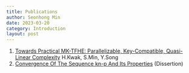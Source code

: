 ```yaml
---
title: Publications
author: Seonhong Min
date: 2023-03-20
category: Introduction
layout: post
---
```


1. [Towards Practical MK-TFHE: Parallelizable, Key-Compatible, Quasi-Linear Complexity] H.Kwak, S.Min, Y.Song
2. [Convergence Of The Sequence kn-p And Its Properties] (Dissertion)


[Convergence Of The Sequence kn-p And Its Properties]: /files/kn-p.pdf
[Towards Practical MK-TFHE: Parallelizable, Key-Compatible, Quasi-Linear Complexity]: https://eprint.iacr.org/2022/1460.pdf
